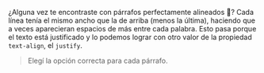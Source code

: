¿Alguna vez te encontraste con párrafos perfectamente alineados :thinking:? Cada línea tenía el mismo ancho que la de arriba (menos la última), haciendo que a veces aparecieran espacios de más entre cada palabra. Esto pasa porque el texto está justificado y lo podemos lograr con otro valor de la propiedad `text-align`, el `justify`.

> Elegí la opción correcta para cada párrafo.